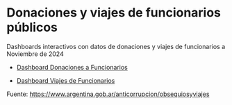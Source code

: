 # Donaciones y viajes de funcionarios públicos

Dashboards interactivos con datos de donaciones y viajes de funcionarios a Noviembre de 2024

* [Dashboard Donaciones a Funcionarios](https://lookerstudio.google.com/u/1/reporting/3b61c645-811f-4cb8-b6d5-f8067a2dae45)

* [Dashboard Viajes de Funcionarios](https://lookerstudio.google.com/u/1/reporting/d1e1a26d-9c77-494d-af42-22139e9a63be)

Fuente: <https://www.argentina.gob.ar/anticorrupcion/obsequiosyviajes>